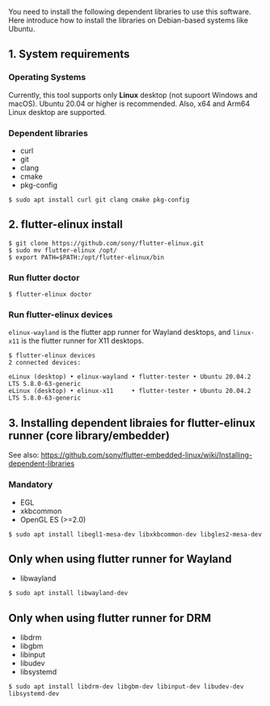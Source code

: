 You need to install the following dependent libraries to use this software. Here introduce how to install the libraries on Debian-based systems like Ubuntu.

## 1. System requirements
### Operating Systems
Currently, this tool supports only **Linux** desktop (not supoort Windows and macOS). Ubuntu 20.04 or higher is recommended. Also, x64 and Arm64 Linux desktop are supported.

### Dependent libraries
- curl
- git
- clang
- cmake
- pkg-config

```Shell
$ sudo apt install curl git clang cmake pkg-config
```

## 2. flutter-elinux install
```Shell
$ git clone https://github.com/sony/flutter-elinux.git
$ sudo mv flutter-elinux /opt/
$ export PATH=$PATH:/opt/flutter-elinux/bin
```

### Run flutter doctor
```Shell
$ flutter-elinux doctor
```

### Run flutter-elinux devices
`elinux-wayland` is the flutter app runner for Wayland desktops, and `linux-x11` is the flutter runner for X11 desktops.

```Shell
$ flutter-elinux devices
2 connected devices:

eLinux (desktop) • elinux-wayland • flutter-tester • Ubuntu 20.04.2 LTS 5.8.0-63-generic
eLinux (desktop) • elinux-x11     • flutter-tester • Ubuntu 20.04.2 LTS 5.8.0-63-generic
```

## 3. Installing dependent libraies for flutter-elinux runner (core library/embedder)
See also: https://github.com/sony/flutter-embedded-linux/wiki/Installing-dependent-libraries

### Mandatory
- EGL
- xkbcommon
- OpenGL ES (>=2.0)

```Shell
$ sudo apt install libegl1-mesa-dev libxkbcommon-dev libgles2-mesa-dev
```

## Only when using flutter runner for Wayland
- libwayland

```Shell
$ sudo apt install libwayland-dev
```

## Only when using flutter runner for DRM
- libdrm
- libgbm
- libinput
- libudev
- libsystemd

```Shell
$ sudo apt install libdrm-dev libgbm-dev libinput-dev libudev-dev libsystemd-dev
```